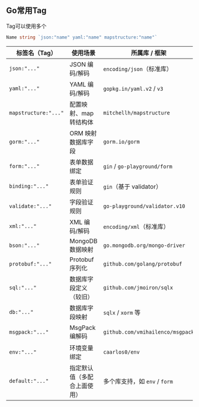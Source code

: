 ## Go常用Tag

Tag可以使用多个

```go
Name string `json:"name" yaml:"name" mapstructure:"name"`
```



| 标签名（Tag）        | 使用场景                     | 所属库 / 框架                    | 作用与说明                                          |
| -------------------- | ---------------------------- | -------------------------------- | --------------------------------------------------- |
| `json:"..."`         | JSON 编码/解码               | `encoding/json`（标准库）        | 指定字段在 JSON 中的键名                            |
| `yaml:"..."`         | YAML 编码/解码               | `gopkg.in/yaml.v2` / `v3`        | 指定字段在 YAML 中的键名                            |
| `mapstructure:"..."` | 配置映射、map 转结构体       | `mitchellh/mapstructure`         | 用于将 map（如 Viper 配置）映射到结构体             |
| `gorm:"..."`         | ORM 映射数据库字段           | `gorm.io/gorm`                   | 指定数据库表字段、主键、索引、默认值等              |
| `form:"..."`         | 表单数据绑定                 | `gin` / `go-playground/form`     | 指定 HTTP 表单字段与结构体字段的映射                |
| `binding:"..."`      | 表单验证规则                 | `gin`（基于 validator）          | 验证字段必填、长度、格式等，如 `binding:"required"` |
| `validate:"..."`     | 字段验证规则                 | `go-playground/validator.v10`    | 精细的字段验证，如 `validate:"email,min=6,max=32"`  |
| `xml:"..."`          | XML 编码/解码                | `encoding/xml`（标准库）         | 指定字段在 XML 中的标签名、属性名                   |
| `bson:"..."`         | MongoDB 数据映射             | `go.mongodb.org/mongo-driver`    | BSON 编码时字段名称映射                             |
| `protobuf:"..."`     | Protobuf 序列化              | `github.com/golang/protobuf`     | 定义 protobuf 编号、类型等                          |
| `sql:"..."`          | 数据库字段定义（较旧）       | `github.com/jmoiron/sqlx`        | 自定义 SQL 行与结构体字段映射                       |
| `db:"..."`           | 数据库字段映射               | `sqlx` / `xorm` 等               | 指定数据库字段名（sqlx、xorm常用）                  |
| `msgpack:"..."`      | MsgPack 编解码               | `github.com/vmihailenco/msgpack` | 与 JSON 类似，用于 msgpack 格式                     |
| `env:"..."`          | 环境变量绑定                 | `caarlos0/env`                   | 将环境变量绑定到结构体                              |
| `default:"..."`      | 指定默认值（多配合上面使用） | 多个库支持，如 `env` / `form`    | 指定字段在未提供时使用的默认值                      |